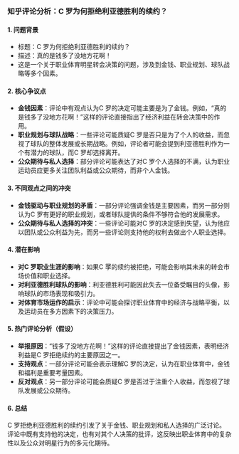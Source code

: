 ### 知乎评论分析：C 罗为何拒绝利亚德胜利的续约？

#### 1. **问题背景**
   - 标题：C 罗为何拒绝利亚德胜利的续约？
   - 描述：真的是钱多了没地方花啊！
   - 这是一个关于职业体育明星转会决策的问题，涉及到金钱、职业规划、球队战略等多个因素。

#### 2. **核心争议点**
   - **金钱因素**：评论中有观点认为C 罗的决定可能主要是为了金钱。例如，“真的是钱多了没地方花啊！”这样的评论直接指出了经济利益在转会决策中的作用。
   - **职业规划与球队战略**：一些评论可能质疑C 罗是否只是为了个人的收益，而忽视了球队的整体发展或长期战略。例如，评论者可能会提到利亚德胜利作为一个有潜力的球队，而C 罗却选择离开。
   - **公众期待与私人选择**：部分评论可能表达了对C 罗个人选择的不满，认为职业运动员应更多关注团队利益或公众期待，而非个人金钱。

#### 3. **不同观点之间的冲突**
   - **金钱驱动与职业规划的矛盾**：一部分评论强调金钱是主要因素，而另一部分则认为C 罗有更好的职业规划，或者球队提供的条件不够符合他的发展需求。
   - **公众期待与私人选择的冲突**：一些评论可能对C 罗的决定感到失望，认为他应以团队或公众利益为先，而另一些评论则支持他的权利去做出个人职业选择。

#### 4. **潜在影响**
   - **对C 罗职业生涯的影响**：如果C 罦的续约被拒绝，可能会影响其未来的转会市场价值和职业选择。
   - **对利亚德胜利球队的影响**：利亚德胜利可能因此失去一位备受瞩目的头像，影响球队的市场表现和吸引力。
   - **对体育市场运作的启示**：评论中可能会探讨职业体育中的经济与战略平衡，以及运动员在多方因素下的决策压力。

#### 5. **热门评论分析（假设）**
   - **举报原因**：“钱多了没地方花啊！”这样的评论直接提出了金钱因素，表明经济利益是C 罗拒绝续约的主要原因之一。
   - **支持观点**：一部分评论可能会表示理解C 罗的决定，认为在职业体育中，金钱和福利是重要考量因素。
   - **反对观点**：另一部分评论可能会质疑C 罗是否过于注重个人收益，而忽视了球队发展或公众期待。

#### 6. **总结**
   C 罗拒绝利亚德胜利的续约引发了关于金钱、职业规划和私人选择的广泛讨论。评论中既有支持他的决定，也有对其个人决策的批评，这反映出职业体育中的复杂性以及公众对明星行为的多元化期待。